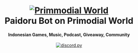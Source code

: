<h1 align="center">
  <br>
  <a href="https://discord.gg/VV6cfmFT7V"><img src="https://cdn.discordapp.com/attachments/790874413326532628/790971431943929906/bANNER_iNGAME-05.png" alt="Primmodial World"></a>
  <br>
  Paidoru Bot on Primodial World
  <br>
</h1>

<h4 align="center">Indonesian Games, Music, Podcast, Giveaway, Community</h4>

<p align="center">
  <!--
  <a href="https://discord.gg/EXycJbN">
    <img src="https://discordapp.com/api/guilds/790854534918307840/widget.png?style=shield" alt="Discord Server">
  </a>
-->
  
  <a href="https://github.com/Rapptz/discord.py/">
     <img src="https://img.shields.io/badge/discord-py-blue.svg" alt="discord.py">
  </a>
</p>
